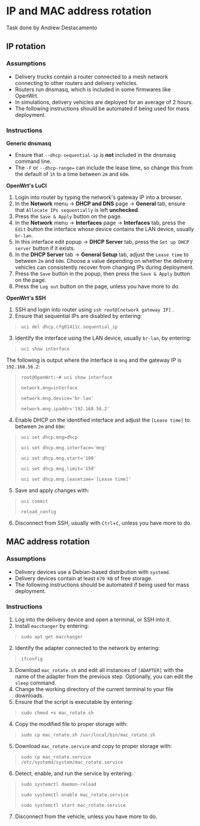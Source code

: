 # IP and MAC address rotation
Task done by Andrew Destacamento

## IP rotation
### Assumptions
- Delivery trucks contain a router connected to a mesh network connecting to other routers and delivery vehicles.
- Routers run dnsmasq, which is included in some firmwares like OpenWrt.
- In simulations, delivery vehicles are deployed for an average of 2 hours.
- The following instructions should be automated if being used for mass deployment.

### Instructions
**Generic dnsmasq**
- Ensure that `--dhcp-sequential-ip` is **not** included in the dnsmasq command line.
- The `-F` or `--dhcp-range=` can include the lease time, so change this from the default of `1h` to a time between `2m` and `60m`.

**OpenWrt's LuCI**
1. Login into router by typing the network's gateway IP into a browser.
2. In the **Network** menu -> **DHCP and DNS** page -> **General** tab, ensure that `Allocate IPs sequentially` is left **unchecked**.
4. Press the `Save & Apply` button on the page.
5. In the **Network** menu -> **Interfaces** page -> **Interfaces** tab, press the `Edit` button the interface whose device contains the LAN device, usually `br-lan`.
6. In this interface edit popup -> **DHCP Server** tab, press the `Set up DHCP server` button if it exists.
7. In the **DHCP Server** tab -> **General Setup** tab, adjust the `Lease time` to between `2m` and `60m`. Choose a value depending on whether the delivery vehicles can consistently recover from changing IPs during deployment.
8. Press the `Save` button in the popup, then press the `Save & Apply` button on the page.
9. Press the `Log out` button on the page, unless you have more to do.

**OpenWrt's SSH**
1. SSH and login into router using `ssh root@[network gateway IP]` .
2. Ensure that sequential IPs are disabled by entering:
> `uci del dhcp.cfg01411c.sequential_ip`
3. Identify the interface using the LAN device, usually `br-lan`, by entering:
> `uci show interface`

The following is output where the interface is `mng` and the gateway IP is `192.168.56.2`:
> `root@OpenWrt:~# uci show interface`
>
> `network.mng=interface`
>
> `network.mng.device='br-lan'`
>
> `network.mng.ipaddr='192.168.56.2'`
4. Enable DHCP on the identified interface and adjust the `[Lease time]` to between `2m` and `60m`:
> `uci set dhcp.mng=dhcp`
>
> `uci set dhcp.mng.interface='mng'`
>
> `uci set dhcp.mng.start='100'`
>
> `uci set dhcp.mng.limit='150'`
>
> `uci set dhcp.mng.leasetime='[Lease time]'`
5. Save and apply changes with:
> `uci commit`
>
> `reload_config`
6. Disconnect from SSH, usually with `Ctrl`+`C`, unless you have more to do.

## MAC address rotation
### Assumptions
- Delivery devices use a Debian-based distribution with `systemd`.
- Delivery devices contain at least `670 KB` of free storage.
- The following instructions should be automated if being used for mass deployment.

### Instructions
1. Log into the delivery device and open a terminal, or SSH into it.
2. Install `macchanger` by entering:
> `sudo apt get macchanger`
2. Identify the adapter connected to the network by entering:
> `ifconfig`

3. Download `mac_rotate.sh` and edit all instances of `[ADAPTER]` with the name of the adapter from the previous step. Optionally, you can edit the `sleep` command.
4. Change the working directory of the current terminal to your file downloads.
4. Ensure that the script is executable by entering:
> `sudo chmod +x mac_rotate.sh`
4. Copy the modified file to proper storage with:
> `sudo cp mac_rotate.sh /usr/local/bin/mac_rotate.sh`
5. Download `mac_rotate.service` and copy to proper storage with:
> `sudo cp mac_rotate.service /etc/systemd/system/mac_rotate.service`
6. Detect, enable, and run the service by entering:
> `sudo systemctl daemon-reload`
>
> `sudo systemctl enable mac_rotate.service`
>
> `sudo systemctl start mac_rotate.service`
7. Disconnect from the vehicle, unless you have more to do.
